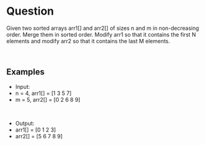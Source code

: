 # Question

Given two sorted arrays arr1[] and arr2[] of sizes n and m in non-decreasing order. Merge them in sorted order. Modify arr1 so that it contains the first N elements and modify arr2 so that it contains the last M elements.

<br />
  
## Examples

- Input:
- n = 4, arr1[] = [1 3 5 7] 
- m = 5, arr2[] = [0 2 6 8 9]

<br />

- Output:
- arr1[] = [0 1 2 3]
- arr2[] = [5 6 7 8 9]

<br />